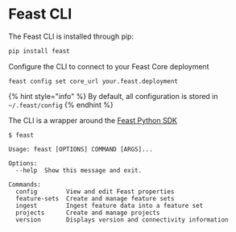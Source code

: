 # Feast CLI

The Feast CLI is installed through pip:

```bash
pip install feast
```

Configure the CLI to connect to your Feast Core deployment

```text
feast config set core_url your.feast.deployment
```

{% hint style="info" %}
By default, all configuration is stored in `~/.feast/config`
{% endhint %}

The CLI is a wrapper around the [Feast Python SDK](python-sdk.md)

```aspnet
$ feast

Usage: feast [OPTIONS] COMMAND [ARGS]...

Options:
  --help  Show this message and exit.

Commands:
  config        View and edit Feast properties
  feature-sets  Create and manage feature sets
  ingest        Ingest feature data into a feature set
  projects      Create and manage projects
  version       Displays version and connectivity information
```

